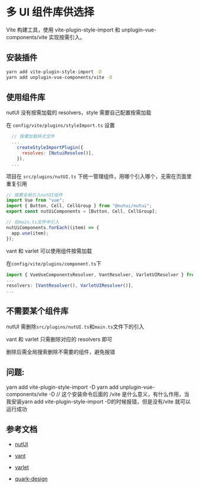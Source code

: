 # 多 UI 组件库供选择

Vite 构建工具，使用 vite-plugin-style-import 和 unplugin-vue-components/vite 实现按需引入。

## 安装插件

```bash
yarn add vite-plugin-style-import -D
yarn add unplugin-vue-components/vite -D
```

## 使用组件库

nutUI 没有按需加载的 resolvers，style 需要自己配置按需加载

在 `config/vite/plugins/styleImport.ts` 设置

```javascript
  // 按需加载样式文件
  ...
    createStyleImportPlugin({
      resolves: [NutuiResolve()],
    }),
  ...
```

项目在 `src/plugins/nutUI.ts` 下统一管理组件，用哪个引入哪个，无需在页面里重复引用

```javascript
// 按需全局引入nutUI组件
import Vue from "vue";
import { Button, Cell, CellGroup } from "@nutui/nutui";
export const nutUiComponents = [Button, Cell, CellGroup];

// 在main.ts文件中引入
nutUiComponents.forEach((item) => {
  app.use(item);
});
```

vant 和 varlet 可以使用组件按需加载

在`config/vite/plugins/component.ts`下

```javascript
import { VueUseComponentsResolver, VantResolver, VarletUIResolver } from 'unplugin-vue-components/resolvers';
...
resolvers: [VantResolver(), VarletUIResolver()],
...
```

## 不需要某个组件库

nutUI 需删除`src/plugins/nutUI.ts`和`main.ts`文件下的引入

vant 和 varlet 只需删除对应的 resolvers 即可

删除后需全局搜索删除不需要的组件，避免报错


## 问题:
yarn add vite-plugin-style-import -D
yarn add unplugin-vue-components/vite -D   // 这个安装命令后面的 /vite 是什么意义，有什么作用，当我安装yarn add vite-plugin-style-import -D的时候报错，但是没有/vite 就可以运行成功

## 参考文档

- [nutUI](https://nutui.jd.com/#/zh-CN/component/button)

- [vant](https://vant-contrib.gitee.io/vant/#/zh-CN)

- [varlet](https://varlet-varletjs.vercel.app/#/zh-CN/button)

- [quark-design](https://vue-quarkdesign.hellobike.com/#/)

